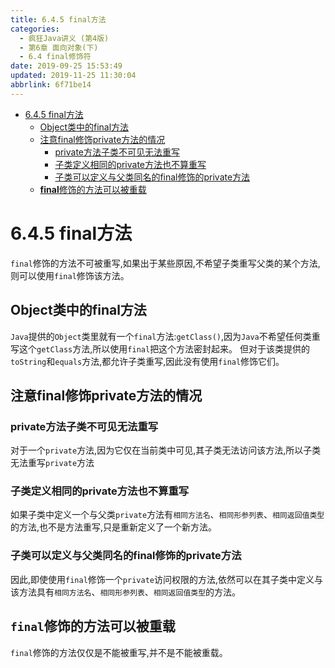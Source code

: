 ```yaml
---
title: 6.4.5 final方法
categories: 
  - 疯狂Java讲义 (第4版)
  - 第6章 面向对象(下)
  - 6.4 final修饰符
date: 2019-09-25 15:53:49
updated: 2019-11-25 11:30:04
abbrlink: 6f71be14
---
```

<div id='my_toc'>

- [6.4.5 final方法](/JavaReadingNotes/6f71be14/#6-4-5-final方法)
    - [Object类中的final方法](/JavaReadingNotes/6f71be14/#Object类中的final方法)
    - [注意final修饰private方法的情况](/JavaReadingNotes/6f71be14/#注意final修饰private方法的情况)
        - [private方法子类不可见无法重写](/JavaReadingNotes/6f71be14/#private方法子类不可见无法重写)
        - [子类定义相同的private方法也不算重写](/JavaReadingNotes/6f71be14/#子类定义相同的private方法也不算重写)
        - [子类可以定义与父类同名的final修饰的private方法](/JavaReadingNotes/6f71be14/#子类可以定义与父类同名的final修饰的private方法)
    - [**final**修饰的方法可以被重载](/JavaReadingNotes/6f71be14/#final修饰的方法可以被重载)

</div>
<!--more-->
<script>if (navigator.platform.toLowerCase() == 'win32'){document.getElementById('my_toc').style.display = 'none';}</script>

<!--end-->
<!--SSTStart-->
# 6.4.5 final方法 #
`final`修饰的方法不可被重写,如果出于某些原因,不希望子类重写父类的某个方法,则可以使用`final`修饰该方法。
## Object类中的final方法 ##
`Java`提供的`Object`类里就有一个`final`方法:`getClass()`,因为`Java`不希望任何类重写这个`getClass`方法,所以使用`final`把这个方法密封起来。
但对于该类提供的`toString`和`equals`方法,都允许子类重写,因此没有使用`final`修饰它们。
## 注意final修饰private方法的情况 ##
### private方法子类不可见无法重写 ###
对于一个`private`方法,因为它仅在当前类中可见,其子类无法访问该方法,所以子类无法重写`private`方法
### 子类定义相同的private方法也不算重写 ###
如果子类中定义一个与父类`private`方法有`相同方法名`、`相同形参列表`、`相同返回值类型`的方法,也不是方法重写,只是重新定义了一个新方法。
### 子类可以定义与父类同名的final修饰的private方法 ###
因此,即使使用`final`修饰一个`private`访问权限的方法,依然可以在其子类中定义与该方法具有`相同方法名`、`相同形参列表`、`相同返回值类型`的方法。
## `final`修饰的方法可以被重载 ##
`final`修饰的方法仅仅是不能被重写,并不是不能被重载。
<!--SSTStop-->

